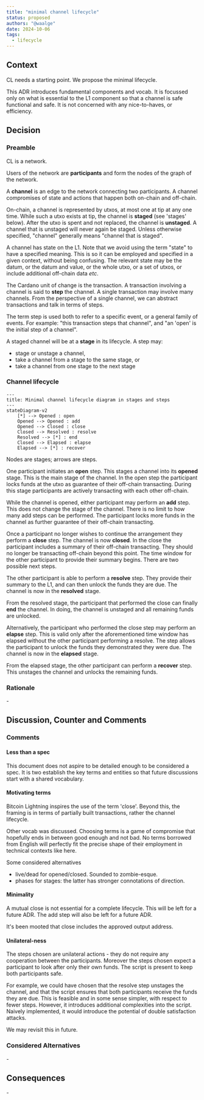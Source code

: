 ```yaml
---
title: "minimal channel lifecycle"
status: proposed
authors: "@waalge"
date: 2024-10-06
tags:
  - lifecycle
---
```


## Context

CL needs a starting point. We propose the minimal lifecycle.

This ADR introduces fundamental components and vocab. It is focussed only on
what is essential to the L1 component so that a channel is safe functional and
safe. It is not concerned with any nice-to-haves, or efficiency.

## Decision

### Preamble

CL is a network.

Users of the network are **participants** and form the nodes of the graph of the
network.

A **channel** is an edge to the network connecting two participants. A channel
compromises of state and actions that happen both on-chain and off-chain.

On-chain, a channel is represented by utxos, at most one at tip at any one time.
While such a utxo exists at tip, the channel is **staged** (see 'stages' below).
After the utxo is spent and not replaced, the channel is **unstaged**. A channel
that is unstaged will never again be staged. Unless otherwise specified,
"channel" generally means "channel that is staged".

A channel has state on the L1. Note that we avoid using the term "state" to have
a specified meaning. This is so it can be employed and specified in a given
context, without being confusing. The relevant state may be the datum, or the
datum and value, or the whole utxo, or a set of utxos, or include additional
off-chain data _etc_.

The Cardano unit of change is the transaction. A transaction involving a channel
is said to **step** the channel. A single transaction may involve many channels.
From the perspective of a single channel, we can abstract transactions and talk
in terms of steps.

The term step is used both to refer to a specific event, or a general family of
events. For example: "this transaction steps that channel", and "an 'open' is
the initial step of a channel".

A staged channel will be at a **stage** in its lifecycle. A step may:

- stage or unstage a channel,
- take a channel from a stage to the same stage, or
- take a channel from one stage to the next stage

### Channel lifecycle

```mermaid
---
title: Minimal channel lifecycle diagram in stages and steps
---
stateDiagram-v2
    [*] --> Opened : open
    Opened --> Opened : add
    Opened --> Closed : close
    Closed --> Resolved : resolve
    Resolved --> [*] : end
    Closed --> Elapsed : elapse
    Elapsed --> [*] : recover
```

Nodes are stages; arrows are steps.

One participant initiates an **open** step. This stages a channel into its
**opened** stage. This is the main stage of the channel. In the open step the
participant locks funds at the utxo as guarantee of their off-chain transacting.
During this stage participants are actively transacting with each other
off-chain.

While the channel is opened, either participant may perform an **add** step.
This does not change the stage of the channel. There is no limit to how many add
steps can be performed. The participant locks more funds in the channel as
further guarantee of their off-chain transacting.

Once a participant no longer wishes to continue the arrangement they perform a
**close** step. The channel is now **closed**. In the close the participant
includes a summary of their off-chain transacting. They should no longer be
transacting off-chain beyond this point. The time window for the other
participant to provide their summary begins. There are two possible next steps.

The other participant is able to perform a **resolve** step. They provide their
summary to the L1, and can then unlock the funds they are due. The channel is
now in the **resolved** stage.

From the resolved stage, the participant that performed the close can finally
**end** the channel. In doing, the channel is unstaged and all remaining funds
are unlocked.

Alternatively, the participant who performed the close step may perform an
**elapse** step. This is valid only after the aforementioned time window has
elapsed without the other participant performing a resolve. The step allows the
participant to unlock the funds they demonstrated they were due. The channel is
now in the **elapsed** stage.

From the elapsed stage, the other participant can perform a **recover** step.
This unstages the channel and unlocks the remaining funds.

### Rationale

\-

## Discussion, Counter and Comments

### Comments

#### Less than a spec

This document does not aspire to be detailed enough to be considered a spec. It
is two establish the key terms and entities so that future discussions start
with a shared vocabulary.

#### Motivating terms

Bitcoin Lightning inspires the use of the term 'close'. Beyond this, the framing
is in terms of partially built transactions, rather the channel lifecycle.

Other vocab was discussed. Choosing terms is a game of compromise that hopefully
ends in between good enough and not bad. No terms borrowed from English will
perfectly fit the precise shape of their employment in technical contexts like
here.

Some considered alternatives

- live/dead for opened/closed. Sounded to zombie-esque.
- phases for stages: the latter has stronger connotations of direction.

#### Minimality

A mutual close is not essential for a complete lifecycle. This will be left for
a future ADR. The add step will also be left for a future ADR.

It's been mooted that close includes the approved output address.

#### Unilateral-ness

The steps chosen are unilateral actions - they do not require any cooperation
between the participants. Moreover the steps chosen expect a participant to look
after only their own funds. The script is present to keep both participants
safe.

For example, we could have chosen that the resolve step unstages the channel,
and that the script ensures that both participants receive the funds they are
due. This is feasible and in some sense simpler, with respect to fewer steps.
However, it introduces additional complexities into the script. Naively
implemented, it would introduce the potential of double satisfaction attacks.

We may revisit this in future.

### Considered Alternatives

\-

## Consequences

\-
